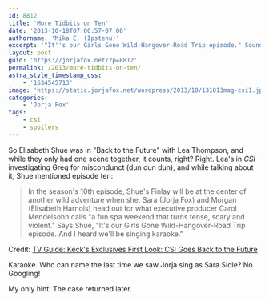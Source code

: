 ```yaml
---
id: 8812
title: 'More Tidbits on Ten'
date: '2013-10-18T07:00:57-07:00'
authorname: 'Mika E. (Ipstenu)'
excerpt: '"It''s our Girls Gone Wild-Hangover-Road Trip episode." Sounds more like Bridesmaids to me... and no, I didn''t watch any of those movies!'
layout: post
guid: 'https://jorjafox.net/?p=8812'
permalink: /2013/more-tidbits-on-ten/
astra_style_timestamp_css:
    - '1634545713'
image: 'https://static.jorjafox.net/wordpress/2013/10/131013mag-csi1.jpg'
categories:
    - 'Jorja Fox'
tags:
    - csi
    - spoilers
---
```


So Elisabeth Shue was in "Back to the Future" with Lea Thompson, and while they only had one scene together, it counts, right? Right. Lea's in _CSI_ investigating Greg for miscondunct (dun dun dun), and while talking about it, Shue mentioned episode ten:

<blockquote>In the season's 10th episode, Shue's Finlay will be at the center of another wild adventure when she, Sara (Jorja Fox) and Morgan (Elisabeth Harnois) head out for what executive producer Carol Mendelsohn calls "a fun spa weekend that turns tense, scary and violent." Says Shue, "It's our Girls Gone Wild-Hangover-Road Trip episode. And I heard we'll be singing karaoke."</blockquote>

Credit: <a href="http://www.tvguide.com/News/Kecks-Exclusives-CSI-Back-Future-1072018.aspx">TV Guide: Keck's Exclusives First Look: CSI Goes Back to the Future</a>

Karaoke. Who can name the last time we saw Jorja sing as Sara Sidle? No Googling!

My only hint: The case returned later.
